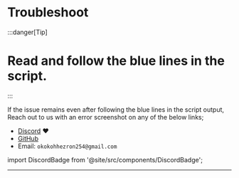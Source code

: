 # Troubleshoot

:::danger[Tip]

# Read and follow the blue lines in the script.

:::

If the issue remains even after following the blue lines in the script output,  
Reach out to us with an error screenshot on any of the below links;  
- [Discord](https://x.com/_hezron__) ❤️  
- [GitHub](https://github.com/HefaCom/Microsoft-Activation-Scripts/issues)  
- Email: `okokohhezron254@gmail.com`  

import DiscordBadge from '@site/src/components/DiscordBadge';

<DiscordBadge />

------------------------------------------------------------------------
